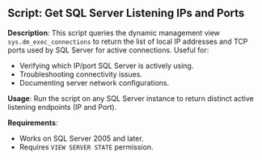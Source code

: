 ## Script: Get SQL Server Listening IPs and Ports

**Description**:
This script queries the dynamic management view `sys.dm_exec_connections` to return the list of local IP addresses and TCP ports used by SQL Server for active connections. Useful for:

- Verifying which IP/port SQL Server is actively using.
- Troubleshooting connectivity issues.
- Documenting server network configurations.

**Usage**:
Run the script on any SQL Server instance to return distinct active listening endpoints (IP and Port).

**Requirements**:
- Works on SQL Server 2005 and later.
- Requires `VIEW SERVER STATE` permission.
